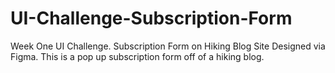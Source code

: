 # UI-Challenge-Subscription-Form
Week One UI Challenge. Subscription Form on Hiking Blog Site
Designed via Figma. This is a pop up subscription form off of a hiking blog. 
